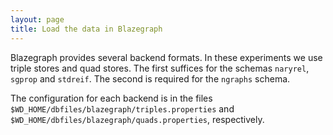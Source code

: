 ```yaml
---
layout: page
title: Load the data in Blazegraph
---
```


Blazegraph provides several backend formats. In these experiments we
use triple stores and quad stores. The first suffices for the schemas
`naryrel`, `sgprop` and `stdreif`. The second is required for the
`ngraphs` schema.

The configuration for each backend is in the files
`$WD_HOME/dbfiles/blazegraph/triples.properties` and
`$WD_HOME/dbfiles/blazegraph/quads.properties`, respectively.
